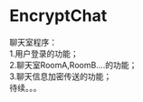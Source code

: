 # EncryptChat
聊天室程序：<br/>
  1.用户登录的功能；<br/>
  2.聊天室RoomA,RoomB....的功能；<br/>
  3.聊天信息加密传送的功能；<br/>
  待续。。。
